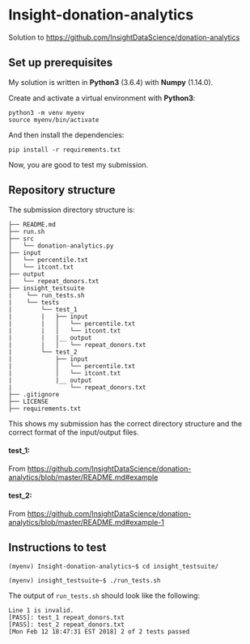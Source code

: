 # Insight-donation-analytics
Solution to https://github.com/InsightDataScience/donation-analytics


## Set up prerequisites
My solution is written in **Python3** (3.6.4) with **Numpy** (1.14.0).

Create and activate a virtual environment with **Python3**:
```
python3 -m venv myenv
source myenv/bin/activate
```
And then install the dependencies:
```
pip install -r requirements.txt
```
Now, you are good to test my submission.


## Repository structure

The submission directory structure is:

    ├── README.md 
    ├── run.sh
    ├── src
    │   └── donation-analytics.py
    ├── input
    │   └── percentile.txt
    │   └── itcont.txt
    ├── output
    |   └── repeat_donors.txt
    ├── insight_testsuite
    |    └── run_tests.sh
    |    └── tests
    |        └── test_1
    |        |   ├── input
    |        |   │   └── percentile.txt
    |        |   │   └── itcont.txt
    |        |   |__ output
    |        |   │   └── repeat_donors.txt
    |        └── test_2
    |            ├── input
    |            │   └── percentile.txt
    |            │   └── itcont.txt
    |            |__ output
    |                └── repeat_donors.txt
    ├── .gitignore
    ├── LICENSE
    ├── requirements.txt

This shows my submission has the correct directory structure and the correct format of the input/output files.

#### test_1:
From https://github.com/InsightDataScience/donation-analytics/blob/master/README.md#example

#### test_2:
From https://github.com/InsightDataScience/donation-analytics/blob/master/README.md#example-1


## Instructions to test

```
(myenv) Insight-donation-analytics~$ cd insight_testsuite/
```

```
(myenv) insight_testsuite~$ ./run_tests.sh
```

The output of `run_tests.sh` should look like the following:
```
Line 1 is invalid.
[PASS]: test_1 repeat_donors.txt
[PASS]: test_2 repeat_donors.txt
[Mon Feb 12 18:47:31 EST 2018] 2 of 2 tests passed
```